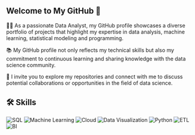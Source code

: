 ## Welcome to My GitHub 👋

👨‍💻 As a passionate Data Analyst, my GitHub profile showcases a diverse portfolio of projects that highlight my expertise in data analysis, machine learning, statistical modeling and programming. 

📚 My GitHub profile not only reflects my technical skills but also my commitment to continuous learning and sharing knowledge with the data science community. 

🤖 I invite you to explore my repositories and connect with me to discuss potential collaborations or opportunities in the field of data science.

## 🛠️ Skills

![SQL](https://img.shields.io/badge/SQL-3A8EBA?style=for-the-badge&logo=sqlite&logoColor=white)
![Machine Learning](https://img.shields.io/badge/Machine%20Learning-9C27B0?style=for-the-badge&logo=ai&logoColor=white)
![Cloud](https://img.shields.io/badge/Cloud-4285F4?style=for-the-badge&logo=googlecloud&logoColor=white)
![Data Visualization](https://img.shields.io/badge/Data%20Visualization-4CAF50?style=for-the-badge&logo=tableau&logoColor=white)
![Python](https://img.shields.io/badge/Python-4584D3?style=for-the-badge&logo=python&logoColor=white)
![ETL](https://img.shields.io/badge/ETL-FF6F00?style=for-the-badge&logo=apachehive&logoColor=white)
![BI](https://img.shields.io/badge/Power%20BI-FFC107?style=for-the-badge&logo=powerbi&logoColor=white)




